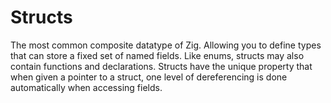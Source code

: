 # Structs

The most common composite datatype of Zig. Allowing you to define types that can store a fixed set of named fields. Like enums, structs may also contain functions and declarations. Structs have the unique property that when given a pointer to a struct, one level of dereferencing is done automatically when accessing fields. 